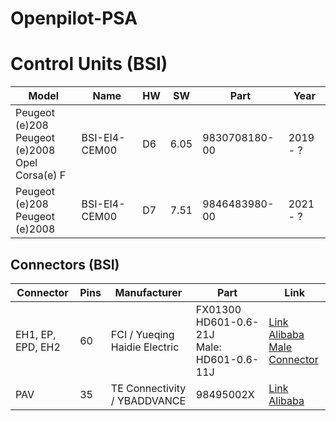 # Openpilot-PSA

# Control Units (BSI)
| Model        | Name          | HW | SW   | Part          | Year     |
| ------------ | ------------- | -- | ---- | ------------- | -------- |
| Peugeot (e)208<br>Peugeot (e)2008<br>Opel Corsa(e) F | BSI-EI4-CEM00 | D6 | 6.05 | 9830708180-00 | 2019 - ? |
| Peugeot (e)208<br>Peugeot (e)2008 | BSI-EI4-CEM00 | D7 | 7.51 | 9846483980-00 | 2021 - ? |

## Connectors (BSI)

| Connector         | Pins     | Manufacturer | Part          | Link |
| ----------------- | -------- | ------------ | ------------- | ---- |
| EH1, EP, EPD, EH2 | 60       | FCI / Yueqing Haidie Electric | FX01300<br>HD601-0.6-21J<br>Male: HD601-0.6-11J        |[Link](https://yqwakan.com/product_9749_FX01300.html) <br> [Alibaba](https://spanish.alibaba.com/product-detail/60--pin--female--electrical--wire--harness-1600238725189.html) <br> [Male Connector](https://www.hdconnectorstore.com/productdetail/14.html)|
| PAV               | 35       | TE Connectivity / YBADDVANCE | 98495002X    |[Link](https://www.fuelinjector-connectors.com/sale-13281295-98495002x-35-way-te-connectivity-amp-connectors-with-terminals.html)<br>[Alibaba](https://german.alibaba.com/product-detail/98495002X-35-Pin-Female-Cable-Harness-1600084328892.html)|
